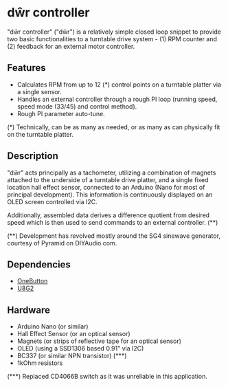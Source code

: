 # dŵr controller

"dŵr controller" ("dŵr") is a relatively simple closed loop snippet to provide two basic functionalities to a turntable drive system - (1) RPM counter and (2) feedback for an external motor controller.

## Features

- Calculates RPM from up to 12 (*) control points on a turntable platter via a single sensor.
- Handles an external controller through a rough PI loop (running speed, speed mode (33/45) and control method).
- Rough PI parameter auto-tune.

(*) Technically, can be as many as needed, or as many as can physically fit on the turntable platter.

## Description

"dŵr" acts principally as a tachometer, utilizing a combination of magnets attached to the underside of a turntable drive platter, and a single fixed location hall effect sensor, connected to an Arduino (Nano for most of principal development). This information is continuously displayed on an OLED screen controlled via I2C.

Additionally, assembled data derives a difference quotient from desired speed which is then used to send commands to an external controller. (**)

(**) Development has revolved mostly around the SG4 sinewave generator, courtesy of Pyramid on DIYAudio.com.

## Dependencies

- [OneButton](https://github.com/mathertel/OneButton) 
- [U8G2](https://github.com/olikraus/u8g2)

## Hardware

- Arduino Nano (or similar)
- Hall Effect Sensor (or an optical sensor)
- Magnets (or strips of reflective tape for an optical sensor)
- OLED (using a SSD1306 based 0.91" via I2C)
- BC337 (or similar NPN transistor) (***)
- 1kOhm resistors

(***) Replaced CD4066B switch as it was unreliable in this application.